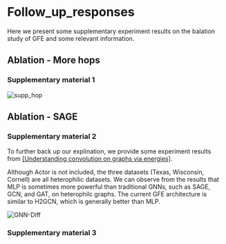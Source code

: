 # Follow_up_responses

Here we present some supplementary experiment results on the balation study of GFE and some relevant information.

## Ablation - More hops

### Supplementary material 1

![supp_hop](https://github.com/user-attachments/assets/5a3fd1b6-1646-43cc-977b-e8e87292b1c0)


## Ablation - SAGE

### Supplementary material 2 

To further back up our explination, we provide some experiment results from [[Understanding convolution on graphs via energies]](https://arxiv.org/pdf/2206.10991).

Although Actor is not included, the three datasets (Texas, Wisconsin, Cornell) are all heterophilic datasets.
We can observe from the results that MLP is sometimes more powerful than traditional GNNs, such as SAGE, GCN, and GAT, on heterophilc graphs.
The current GFE architecture is similar to H2GCN, which is generally better than MLP.

![GNN-Diff](https://github.com/user-attachments/assets/5c8d6e14-0066-4dd4-a96d-91cf2342cfdf)


### Supplementary material 3
